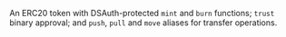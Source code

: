 An ERC20 token with DSAuth-protected `mint` and `burn` functions;
`trust` binary approval; and `push`, `pull` and `move` aliases for
transfer operations.
